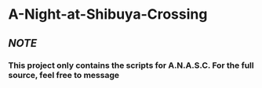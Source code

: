 # A-Night-at-Shibuya-Crossing

## *NOTE*
### This project only contains the scripts for A.N.A.S.C. For the full source, feel free to message
